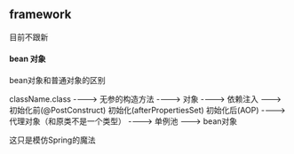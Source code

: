 ## framework

目前不跟新

#### bean 对象

bean对象和普通对象的区别

className.class ----> 无参的构造方法 ----> 对象 ----> 依赖注入 ---> 初始化前(@PostConstruct) 初始化(afterPropertiesSet) 初始化后(AOP)  ----> 代理对象（和原类不是一个类型） ----> 单例池 ---> bean对象

这只是模仿Spring的魔法
